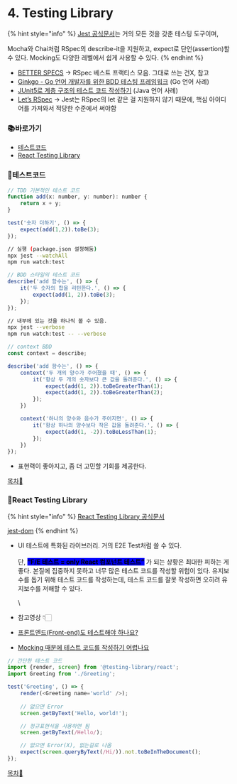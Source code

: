 # 4. Testing Library

{% hint style="info" %}
[Jest 공식문서](https://jestjs.io/)는 거의 모든 것을 갖춘 테스팅 도구이며,

Mocha와 Chai처럼 RSpec의 describe-it을 지원하고, expect로 단언(assertion)할 수 있다. Mocking도 다양한 레벨에서 쉽게 사용할 수 있다.
{% endhint %}

* [BETTER SPECS](https://www.betterspecs.org/) → RSpec 베스트 프랙티스 모음. 그대로 쓰는 건X, 참고
* [Ginkgo - Go 언어 개발자를 위한 BDD 테스팅 프레임워크](https://youtu.be/gfTsSBRvdqI) (Go 언어 사례)
* [JUnit5로 계층 구조의 테스트 코드 작성하기](https://johngrib.github.io/wiki/junit5-nested/) (Java 언어 사례)
* [Let’s RSpec](https://github.com/ahastudio/til/blob/main/ruby/20161206-rspec-let.md) → Jest는 RSpec의 let 같은 걸 지원하지 않기 때문에, 핵심 아이디어를 가져와서 적당한 수준에서 써야함

### 📚바로가기

* [테스트코드](4.-testing-library.md#undefined-1)
* [React Testing Library](4.-testing-library.md#react-testing-library)

### 📍테스트코드

```javascript
// TDD 기본적인 테스트 코드 
function add(x: number, y: number): number {
    return x + y;
}

test('숫자 더하기', () => {
    expect(add(1,2)).toBe(3);
});
```

```bash
// 실행 (package.json 설정해둠)
npx jest --watchAll 
npm run watch:test
```

```javascript
// BDD 스타일의 테스트 코드
describe('add 함수는', () => {
    it('두 숫자의 합을 리턴한다.', () => {
        expect(add(1, 2)).toBe(3);
    });
});
```

```bash
// 내부에 있는 것을 하나씩 볼 수 있음.
npx jest --verbose
npm run watch:test -- --verbose
```

```javascript
// context BDD
const context = describe;

describe('add 함수는', () => {
	context('두 개의 양수가 주어졌을 때', () => {
		it('항상 두 개의 숫자보다 큰 값을 돌려준다.', () => {
			expect(add(1, 2)).toBeGreaterThan(1);
			expect(add(1, 2)).toBeGreaterThan(2);
		});
	})

	context('하나의 양수와 음수가 주어지면', () => {
		it('항상 하나의 양수보다 작은 값을 돌려준다.', () => {
			expect(add(1, -2)).toBeLessThan(1);
		});
	})
});
```

* 표현력이 좋아지고, 좀 더 고민할 기회를 제공한다.

[목차🔺](4.-testing-library.md#undefined)

### 📍React Testing Library

{% hint style="info" %}
[React Testing Library 공식문서](https://testing-library.com/docs/react-testing-library/intro/)

[jest-dom](https://testing-library.com/docs/ecosystem-jest-dom/)
{% endhint %}

*   UI 테스트에 특화된 라이브러리. 거의 E2E Test처럼 쓸 수 있다.\
    \
    단, <mark style="background-color:blue;">**“F/E 테스트 = only React 컴포넌트 테스트”**</mark> <mark style="background-color:blue;"></mark><mark style="background-color:blue;"></mark> 가 되는 상황은 최대한 피하는 게 좋다. 본질에 집중하지 못하고 너무 많은 테스트 코드를 작성할 위험이 있다. 유지보수를 돕기 위해 테스트 코드를 작성하는데, 테스트 코드를 잘못 작성하면 오히려 유지보수를 저해할 수 있다.

    \

* 참고영상 👇🏻
* [프론트엔드(Front-end)도 테스트해야 하나요?](https://www.youtube.com/watch?v=-kUmsKRmOnA)
* [Mocking 때문에 테스트 코드를 작성하기 어렵나요](https://www.youtube.com/watch?v=RoQtNLl-Wko)

```javascript
// 간단한 테스트 코드
import {render, screen} from '@testing-library/react';
import Greeting from './Greeting';

test('Greeting', () => {
	render(<Greeting name='world' />);
	
	// 없으면 Error
	screen.getByText('Hello, world!');

	// 정규표현식을 사용하면 됨
	screen.getByText(/Hello/);

	// 없으면 Error(X), 없는걸로 나옴
	expect(screen.queryByText(/Hi/)).not.toBeInTheDocument();
});
```

[목차🔺](4.-testing-library.md#undefined)
